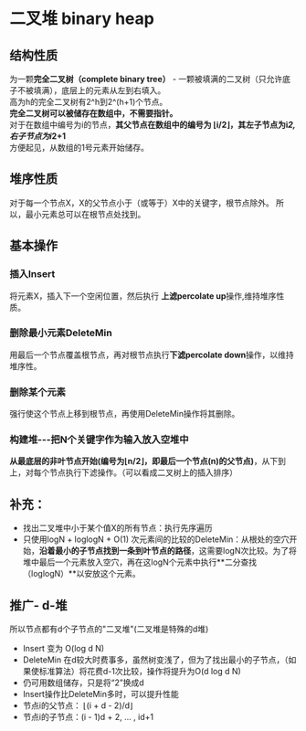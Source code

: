 # 二叉堆 binary heap
## 结构性质
为一颗**完全二叉树（complete binary tree）** - 一颗被填满的二叉树（只允许底子不被填满），底层上的元素从左到右填入。  
高为h的完全二叉树有2^h到2^(h+1)个节点。  
**完全二叉树可以被储存在数组中，不需要指针。**  
对于在数组中编号为i的节点，**其父节点在数组中的编号为 ⌊i/2⌋，其左子节点为i*2,右子节点为i*2+1**  
方便起见，从数组的1号元素开始储存。
## 堆序性质
对于每一个节点X，X的父节点小于（或等于）X中的关键字，根节点除外。
所以，最小元素总可以在根节点处找到。
## 基本操作
### 插入Insert
将元素X，插入下一个空闲位置，然后执行 **上滤percolate up**操作,维持堆序性质。

### 删除最小元素DeleteMin
用最后一个节点覆盖根节点，再对根节点执行**下滤percolate down**操作，以维持堆序性。

### 删除某个元素
强行使这个节点上移到根节点，再使用DeleteMin操作将其删除。

### 构建堆---把N个关键字作为输入放入**空**堆中  
**从最底层的非叶节点开始(编号为⌊n/2⌋，即最后一个节点(n)的父节点)**，从下到上，对每个节点执行下滤操作。（可以看成二叉树上的插入排序）


## 补充：
* 找出二叉堆中小于某个值X的所有节点：执行先序遍历
* 只使用logN + loglogN + O(1) 次元素间的比较的DeleteMin：从根处的空穴开始，**沿着最小的子节点找到一条到叶节点的路径**，这需要logN次比较。为了将堆中最后一个元素放入空穴，再在这logN个元素中执行**二分查找（loglogN）**以安放这个元素。

## 推广- d-堆
所以节点都有d个子节点的"二叉堆"(二叉堆是特殊的d堆)
* Insert 变为 O(log d N)
* DeleteMin 在d较大时费事多，虽然树变浅了，但为了找出最小的子节点，（如果使标准算法）将花费d-1次比较，操作将提升为O(d log d N)
* 仍可用数组储存，只是将“2”换成d
* Insert操作比DeleteMin多时，可以提升性能
* 节点i的父节点： ⌊(i + d - 2)/d⌋ 
* 节点i的子节点：(i - 1)d + 2, ... , id+1